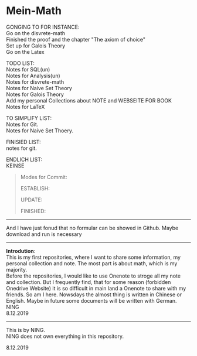 # Mein-Math  

GONGING TO FOR INSTANCE:  
Go on the disvrete-math  
Finished the proof and the chapter "The axiom of choice"  
Set up for Galois Theory  
Go on the Latex  

TODO LIST:  
Notes for SQL(un)  
Notes for Analysis(un)  
Notes for disvrete-math  
Notes for Naive Set Theory  
Notes for Galois Theory  
Add my personal Collections about NOTE and WEBSEITE FOR BOOK  
Notes for LaTeX  

TO SIMPLIFY LIST:  
Notes for Git.  
Notes for Naive Set Thoery.  

FINISIED LIST:  
notes for git.  

ENDLICH LIST:  
KEINSE  

>Modes for Commit:
>
>ESTABLISH:
>
>UPDATE:
>
>FINISHED:

---

And I have just fonud that no formular can be showed in Github. Maybe download and run is necessary

---

**Introdution**:  
This is my first repositories, where I want to share some information, my personal collection and note. The most part is about math, which is my majority.  
Before the repositories, I would like to use Onenote to stroge all my note and collection. But I frequently find, that for some reason (forbidden Onedrive Website) it is so difficult in main land a Onenote to share with my friends. So am I here.
Nowsdays the almost thing is written in Chinese or English. Maybe in future some documents will be written with German.  
NING  
8.12.2019  

---

This is by NING.  
NING does not own everything in this repository.

8.12.2019
